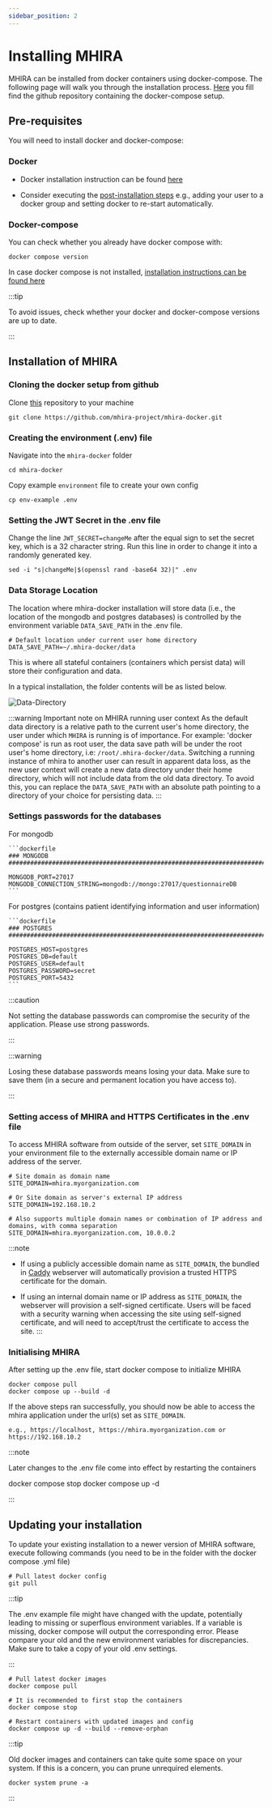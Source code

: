 ```yaml
---
sidebar_position: 2
---
```



#  Installing MHIRA 

MHIRA can be installed from docker containers using docker-compose. 
The following page will walk you through the installation process.
[Here](https://github.com/mhira-project/mhira-docker) you fill find the github repository containing the docker-compose setup. 

## Pre-requisites

You will need to install docker and docker-compose:

### Docker

* Docker installation instruction can be found [here](https://docs.docker.com/engine/install/)

* Consider executing the [post-installation steps](https://docs.docker.com/engine/install/linux-postinstall/) e.g., adding your user to a docker group and setting docker to re-start automatically. 

### Docker-compose

You can check whether you already have docker compose with:

    docker compose version

In case docker compose is not installed, [installation instructions can be found here](https://docs.docker.com/compose/install/)

:::tip

To avoid issues, check whether your docker and docker-compose versions are up to date. 

:::

## Installation of MHIRA

### Cloning the docker setup from github

Clone [this](https://github.com/mhira-project/mhira-docker) repository to your machine

    git clone https://github.com/mhira-project/mhira-docker.git

### Creating the environment (.env) file 


Navigate into the `mhira-docker` folder

    cd mhira-docker

Copy example `environment` file to create your own config

    cp env-example .env

### Setting the JWT Secret in the .env file

Change the line `JWT_SECRET=changeMe` after the equal sign to set the secret key, which is a 32 character string. Run this line in order to change it into a randomly generated key.

    sed -i "s|changeMe|$(openssl rand -base64 32)|" .env

### Data Storage Location

The location where mhira-docker installation will store data (i.e., the location of the mongodb and postgres databases) is controlled by the environment variable `DATA_SAVE_PATH` in the .env file.

```dotenv
# Default location under current user home directory
DATA_SAVE_PATH=~/.mhira-docker/data
```
This is where all stateful containers (containers which persist data) will store their configuration and data.

In a typical installation, the folder contents will be as listed below.

![Data-Directory](./img/data-directory.png "Data Directory")


:::warning Important note on MHIRA running user context
As the default data directory is a relative path to the current user's home directory, the user under which `MHIRA` is running is of importance.
For example: 'docker compose' is run as root user, the data save path will be under the root user's home directory, i.e: `/root/.mhira-docker/data`.
Switching a running instance of mhira to another user can result in apparent data loss, as the new user context will create a new data directory under their home directory, which will not include data from the old data directory.
To avoid this, you can replace the `DATA_SAVE_PATH` with an absolute path pointing to a directory of your choice for persisting data.
:::

### Settings passwords for the databases

For mongodb

    ```dockerfile
    ### MONGODB ############################################################################################################

    MONGODB_PORT=27017
    MONGODB_CONNECTION_STRING=mongodb://mongo:27017/questionnaireDB
    ```

For postgres (contains patient identifying information and user information)

    ```dockerfile
    ### POSTGRES ###########################################################################################################

    POSTGRES_HOST=postgres
    POSTGRES_DB=default
    POSTGRES_USER=default
    POSTGRES_PASSWORD=secret
    POSTGRES_PORT=5432
    ```

:::caution

Not setting the database passwords can compromise the security of the application. Please use strong passwords. 

:::

:::warning

Losing these database passwords means losing your data. Make sure to save them (in a secure and permanent location you have access to).

:::


### Setting access of MHIRA and HTTPS Certificates in the .env file

To access MHIRA software from outside of the server, set `SITE_DOMAIN` in your environment file to the externally accessible domain name or IP address of the server.

    # Site domain as domain name
    SITE_DOMAIN=mhira.myorganization.com

    # Or Site domain as server's external IP address
    SITE_DOMAIN=192.168.10.2

    # Also supports multiple domain names or combination of IP address and domains, with comma separation
    SITE_DOMAIN=mhira.myorganization.com, 10.0.0.2

:::note
- If using a publicly accessible domain name as `SITE_DOMAIN`, the bundled in [Caddy](https://caddyserver.com/) webserver will automatically provision a trusted HTTPS certificate for the domain.

- If using an internal domain name or IP address as `SITE_DOMAIN`, the webserver will provision a self-signed certificate. Users will be faced with a security warning when accessing the site using self-signed certificate, and will need to accept/trust the certificate to access the site.
:::

### Initialising MHIRA

After setting up the .env file, start docker compose to initialize MHIRA

    docker compose pull
    docker compose up --build -d

If the above steps ran successfully, you should now be able to access the mhira application under the url(s) set as `SITE_DOMAIN`.

    e.g., https://localhost, https://mhira.myorganization.com or https://192.168.10.2

:::note

Later changes to the .env file come into effect by restarting the containers 

   docker compose stop
   docker compose up -d

:::


## Updating your installation


To update your existing installation to a newer version of MHIRA software, execute following commands (you need to be in the folder with the docker compose .yml file)
   
    # Pull latest docker config
    git pull


:::tip

The .env example file might have changed with the update, potentially leading to missing or superflous environment variables.
If a variable is missing, docker compose will output the corresponding error.
Please compare your old and the new environment variables for discrepancies.
Make sure to take a copy of your old .env settings. 

:::

    # Pull latest docker images
    docker compose pull  

    # It is recommended to first stop the containers
    docker compose stop 

    # Restart containers with updated images and config   
    docker compose up -d --build --remove-orphan

:::tip

Old docker images and containers can take quite some space on your system. If this is a concern, you can prune unrequired elements.

    docker system prune -a

:::


